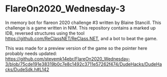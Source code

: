 # FlareOn2020_Wednesday-3
In memory bot for flareon 2020 challenge #3 written by Blaine Stancill. This challenge is a game written in NIM. This repository contains a marked up IDB, reversed structures using the tool https://github.com/ReClassNET/ReClass.NET, and a bot to beat the game.

This was made for a preview version of the game so the pointer here probably needs updated: 
https://github.com/stevemk14ebr/FlareOn2020_Wednesday-3/blob/75cde191e38319b0c7e8c1492c3711e57262f474/DudeHacks/DudeHacks/DudeSdk.h#L142
